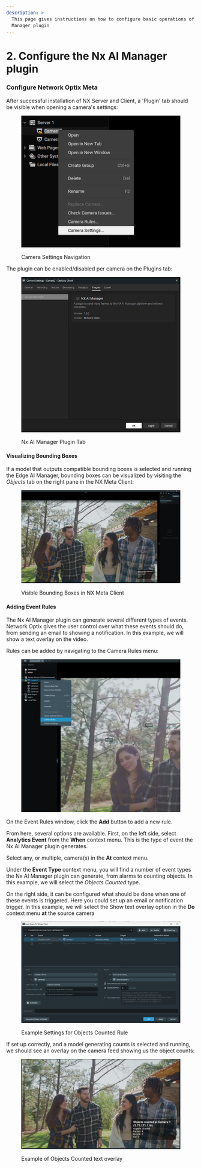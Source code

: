 ```yaml
---
description: >-
  This page gives instructions on how to configure basic operations of the Nx AI
  Manager plugin
---
```


# 2. Configure the Nx AI Manager plugin

### Configure Network Optix Meta

After successful installation of NX Server and Client, a 'Plugin' tab should be visible when opening a camera's settings:

<figure><img src="../.gitbook/assets/1.png" alt=""><figcaption><p>Camera Settings Navigation</p></figcaption></figure>

The plugin can be enabled/disabled per camera on the Plugins tab:

<figure><img src="../.gitbook/assets/NXPluginGreet.png" alt=""><figcaption><p>Nx AI Manager Plugin Tab</p></figcaption></figure>

#### Visualizing Bounding Boxes

If a model that outputs compatible bounding boxes is selected and running the Edge AI Manager, bounding boxes can be visualized by visiting the _Objects_ tab on the right pane in the NX Meta Client:

<figure><img src="../.gitbook/assets/image (57).png" alt=""><figcaption><p>Visible Bounding Boxes in NX Meta Client</p></figcaption></figure>

#### Adding Event Rules

The Nx AI Manager plugin can generate several different types of events. Network Optix gives the user control over what these events should do, from sending an email to showing a notification. In this example, we will show a text overlay on the video.

Rules can be added by navigating to the Camera Rules menu:

<figure><img src="../.gitbook/assets/image (43).png" alt="" width="563"><figcaption></figcaption></figure>

On the Event Rules window, click the **Add** button to add a new rule.&#x20;

From here, several options are available. First, on the left side, select **Analytics Event** from the **When** context menu. This is the type of event the Nx AI Manager plugin generates.&#x20;

Select any, or multiple, camera(s) in the **At** context menu.&#x20;

Under the **Event Type** context menu, you will find a number of event types the Nx AI Manager plugin can generate, from alarms to counting objects. In this example, we will select the _Objects Counted_ type.&#x20;

On the right side, it can be configured what should be done when one of these events is triggered. Here you could set up an email or notification trigger. In this example, we will select the Show text overlay option in the **Do** context menu **at** the source camera

<figure><img src="../.gitbook/assets/image (42).png" alt=""><figcaption><p>Example Settings for Objects Counted Rule</p></figcaption></figure>

If set up correctly, and a model generating counts is selected and running, we should see an overlay on the camera feed showing us the object counts:

<figure><img src="../.gitbook/assets/image (28).png" alt=""><figcaption><p>Example of Objects Counted text overlay</p></figcaption></figure>
